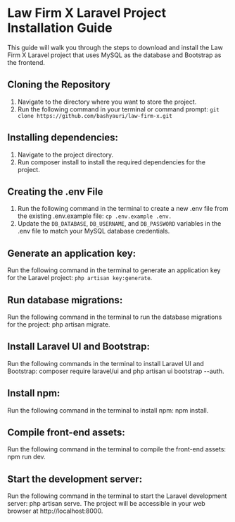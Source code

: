 # Law Firm X Laravel Project Installation Guide

This guide will walk you through the steps to download and install the Law Firm X Laravel project that uses MySQL as the database and Bootstrap as the frontend.

## Cloning the Repository

1. Navigate to the directory where you want to store the project.
2. Run the following command in your terminal or command prompt: `git clone https://github.com/bashyauri/law-firm-x.git`

## Installing dependencies:

1. Navigate to the project directory.
2. Run composer install to install the required dependencies for the project.

## Creating the .env File

1. Run the following command in the terminal to create a new .env file from the existing
   .env.example file: `cp .env.example .env.`
2. Update the `DB_DATABASE`, `DB_USERNAME`, and `DB_PASSWORD` variables in the .env file to match your MySQL database credentials.

## Generate an application key:

Run the following command in the terminal to generate an application key for the Laravel project: `php artisan key:generate`.

## Run database migrations:

Run the following command in the terminal to run the database migrations for the project: php artisan migrate.

## Install Laravel UI and Bootstrap:

Run the following commands in the terminal to install Laravel UI and Bootstrap: composer require laravel/ui and php artisan ui bootstrap --auth.

## Install npm:

Run the following command in the terminal to install npm: npm install.

## Compile front-end assets:

Run the following command in the terminal to compile the front-end assets: npm run dev.

## Start the development server:

Run the following command in the terminal to start the Laravel development server: php artisan serve. The project will be accessible in your web browser at http://localhost:8000.
